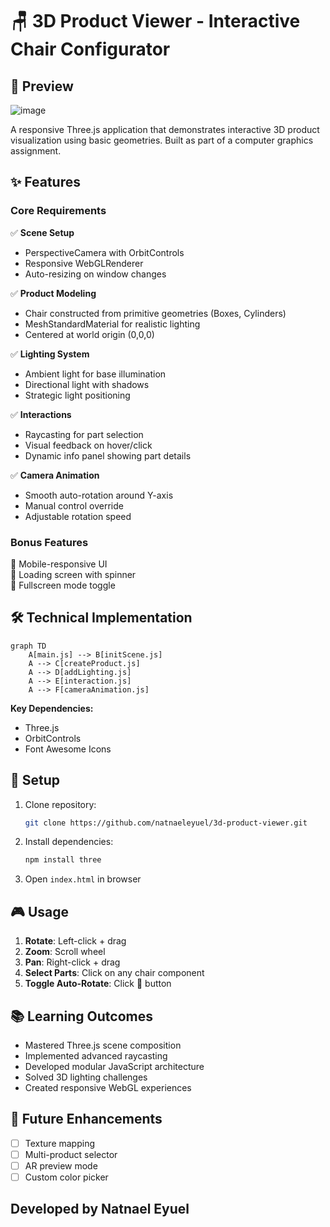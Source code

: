 
# 🪑 3D Product Viewer - Interactive Chair Configurator

## 📸 Preview
![image](https://github.com/user-attachments/assets/20394067-ad1c-4e4f-8c5c-35c76e0f24b0)

A responsive Three.js application that demonstrates interactive 3D product visualization using basic geometries. Built as part of a computer graphics assignment.

## ✨ Features

### Core Requirements
✅ **Scene Setup**  
- PerspectiveCamera with OrbitControls  
- Responsive WebGLRenderer  
- Auto-resizing on window changes  

✅ **Product Modeling**  
- Chair constructed from primitive geometries (Boxes, Cylinders)  
- MeshStandardMaterial for realistic lighting  
- Centered at world origin (0,0,0)  

✅ **Lighting System**  
- Ambient light for base illumination  
- Directional light with shadows  
- Strategic light positioning  

✅ **Interactions**  
- Raycasting for part selection  
- Visual feedback on hover/click  
- Dynamic info panel showing part details  

✅ **Camera Animation**  
- Smooth auto-rotation around Y-axis  
- Manual control override  
- Adjustable rotation speed  

### Bonus Features
🔹 Mobile-responsive UI  
🔹 Loading screen with spinner  
🔹 Fullscreen mode toggle  

## 🛠️ Technical Implementation

```mermaid
graph TD
    A[main.js] --> B[initScene.js]
    A --> C[createProduct.js]
    A --> D[addLighting.js]
    A --> E[interaction.js]
    A --> F[cameraAnimation.js]
```

**Key Dependencies:**
- Three.js
- OrbitControls
- Font Awesome Icons

## 🚀 Setup

1. Clone repository:
   ```bash
   git clone https://github.com/natnaeleyuel/3d-product-viewer.git
   ```
2. Install dependencies:
   ```bash
   npm install three
   ```
3. Open `index.html` in browser

## 🎮 Usage

1. **Rotate**: Left-click + drag  
2. **Zoom**: Scroll wheel  
3. **Pan**: Right-click + drag  
4. **Select Parts**: Click on any chair component  
5. **Toggle Auto-Rotate**: Click 🔄 button  

## 📚 Learning Outcomes

- Mastered Three.js scene composition
- Implemented advanced raycasting
- Developed modular JavaScript architecture
- Solved 3D lighting challenges
- Created responsive WebGL experiences

## 🌟 Future Enhancements

- [ ] Texture mapping
- [ ] Multi-product selector
- [ ] AR preview mode
- [ ] Custom color picker

## **Developed by Natnael Eyuel**
